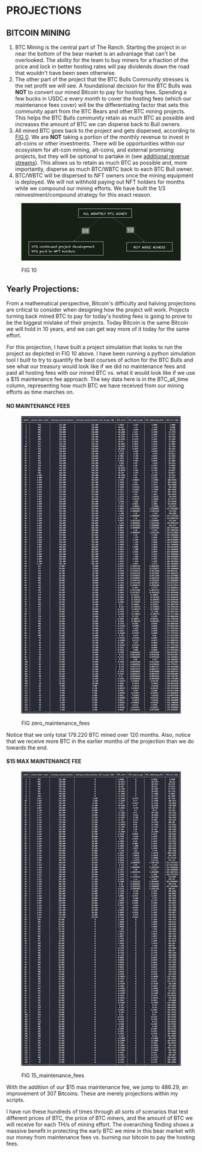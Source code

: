 # PROJECTIONS

## BITCOIN MINING&#x20;

1. BTC Mining is the central part of The Ranch. Starting the project in or near the bottom of the bear market is an advantage that can't be overlooked.  The ability for the team to buy miners for a fraction of the price and lock in better hosting rates will pay dividends down the road that wouldn't have been seen otherwise.
2. The other part of the project that the BTC Bulls Community stresses is the net profit we will see. A foundational decision for the BTC Bulls was **NOT** to convert our mined Bitcoin to pay for hosting fees. Spending a few bucks in USDC.e every month to cover the hosting fees (which our maintenance fees cover) will be the differentiating factor that sets this community apart from the BTC Bears and other BTC mining projects. This helps the BTC Bulls community retain as much BTC as possible and increases the amount of BTC we can disperse back to Bull owners. &#x20;
3. All mined BTC goes back to the project and gets dispersed, according to [FIG 0](../#monthly-btc-mining-rewards). We are **NOT** taking a portion of the monthly revenue to invest in alt-coins or other investments. There will be opportunities within our ecosystem for alt-coin mining, alt-coins, and external promising projects, but they will be optional to partake in (see [additional revenue streams](../#additional-revenue-streams)). This allows us to retain as much BTC as possible and, more importantly, disperse as much BTC/WBTC back to each BTC Bull owner.&#x20;
4. BTC/WBTC will be dispersed to NFT owners once the mining equipment is deployed. We will not withhold paying out NFT holders for months while we compound our mining efforts. We have built the 1/3 reinvestment/compound strategy for this exact reason.&#x20;

<figure><img src="../../../../.gitbook/assets/image (5) (3).png" alt=""><figcaption><p>FIG 10</p></figcaption></figure>



## Yearly Projections:&#x20;

From a mathematical perspective, Bitcoin's difficulty and halving projections are critical to consider when designing how the project will work. Projects turning back mined BTC to pay for today's hosting fees is going to prove to be the biggest mistake of their projects.  Today Bitcoin is the same Bitcoin we will hold in 10 years, and we can get way more of it today for the same effort.&#x20;

For this projection, I have built a project simulation that looks to run the project as depicted in FIG 10 above. I have been running a python simulation tool I built to try to quantify the best courses of action for the BTC Bulls and see what our treasury would look like if we did no maintenance fees and paid all hosting fees with our mined BTC vs. what it would look like if we use a $15 maintenance fee approach. The key data here is in the BTC\_all\_time column, representing how much BTC we have received from our mining efforts as time marches on.&#x20;

#### NO MAINTENANCE FEES&#x20;

<figure><img src="../../../../.gitbook/assets/image (2) (4).png" alt=""><figcaption><p>FIG zero_maintenance_fees</p></figcaption></figure>

Notice that we only total 179.220 BTC mined over 120 months. Also, notice that we receive more BTC in the earlier months of the projection than we do towards the end. &#x20;



#### $15 MAX MAINTENANCE FEE

<figure><img src="../../../../.gitbook/assets/image (2) (4) (1).png" alt=""><figcaption><p>FIG 15_maintenance_fees</p></figcaption></figure>

With the addition of our $15 max maintenance fee, we jump to 486.29, an improvement of 307 Bitcoins. These are merely projections within my scripts.&#x20;

I have run these hundreds of times through all sorts of scenarios that test different prices of BTC, the price of BTC miners, and the amount of BTC we will receive for each TH/s of mining effort. The overarching finding shows a massive benefit in protecting the early BTC we mine in this bear market with our money from maintenance fees vs. burning our bitcoin to pay the hosting fees. &#x20;

